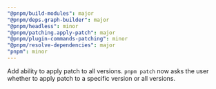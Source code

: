 ```yaml
---
"@pnpm/build-modules": major
"@pnpm/deps.graph-builder": major
"@pnpm/headless": minor
"@pnpm/patching.apply-patch": major
"@pnpm/plugin-commands-patching": minor
"@pnpm/resolve-dependencies": major
"pnpm": minor
---
```


Add ability to apply patch to all versions. `pnpm patch` now asks the user whether to apply patch to a specific version or all versions.
